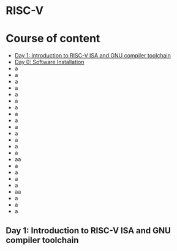 # RISC-V

# Course of content
- [Day 1: Introduction to RISC-V ISA and GNU compiler toolchain](#day-1-introduction-to-risc-v-isa-and-gnu-compiler-toolchain)
- [Day 0: Software Installation](#day-0-software-installation)
- a
- a
- a
- a
- a
- a
- a
- a
- a
- a
- a
- a
- a
- a
- aa
- a
- a
- a
- a
- aa
- a
- a
- a
## Day 1: Introduction to RISC-V ISA and GNU compiler toolchain
